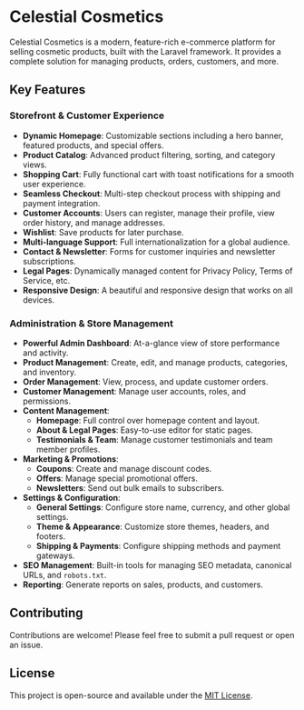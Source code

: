 # Celestial Cosmetics

Celestial Cosmetics is a modern, feature-rich e-commerce platform for selling cosmetic products, built with the Laravel framework. It provides a complete solution for managing products, orders, customers, and more.

## Key Features

### Storefront & Customer Experience
- **Dynamic Homepage**: Customizable sections including a hero banner, featured products, and special offers.
- **Product Catalog**: Advanced product filtering, sorting, and category views.
- **Shopping Cart**: Fully functional cart with toast notifications for a smooth user experience.
- **Seamless Checkout**: Multi-step checkout process with shipping and payment integration.
- **Customer Accounts**: Users can register, manage their profile, view order history, and manage addresses.
- **Wishlist**: Save products for later purchase.
- **Multi-language Support**: Full internationalization for a global audience.
- **Contact & Newsletter**: Forms for customer inquiries and newsletter subscriptions.
- **Legal Pages**: Dynamically managed content for Privacy Policy, Terms of Service, etc.
- **Responsive Design**: A beautiful and responsive design that works on all devices.

### Administration & Store Management
- **Powerful Admin Dashboard**: At-a-glance view of store performance and activity.
- **Product Management**: Create, edit, and manage products, categories, and inventory.
- **Order Management**: View, process, and update customer orders.
- **Customer Management**: Manage user accounts, roles, and permissions.
- **Content Management**:
    - **Homepage**: Full control over homepage content and layout.
    - **About & Legal Pages**: Easy-to-use editor for static pages.
    - **Testimonials & Team**: Manage customer testimonials and team member profiles.
- **Marketing & Promotions**:
    - **Coupons**: Create and manage discount codes.
    - **Offers**: Manage special promotional offers.
    - **Newsletters**: Send out bulk emails to subscribers.
- **Settings & Configuration**:
    - **General Settings**: Configure store name, currency, and other global settings.
    - **Theme & Appearance**: Customize store themes, headers, and footers.
    - **Shipping & Payments**: Configure shipping methods and payment gateways.
- **SEO Management**: Built-in tools for managing SEO metadata, canonical URLs, and `robots.txt`.
- **Reporting**: Generate reports on sales, products, and customers.

## Contributing

Contributions are welcome! Please feel free to submit a pull request or open an issue.

## License

This project is open-source and available under the [MIT License](LICENSE).

